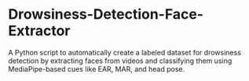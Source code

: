 # Drowsiness-Detection-Face-Extractor
A Python script to automatically create a labeled dataset for drowsiness detection by extracting faces from videos and classifying them using MediaPipe-based cues like EAR, MAR, and head pose.
